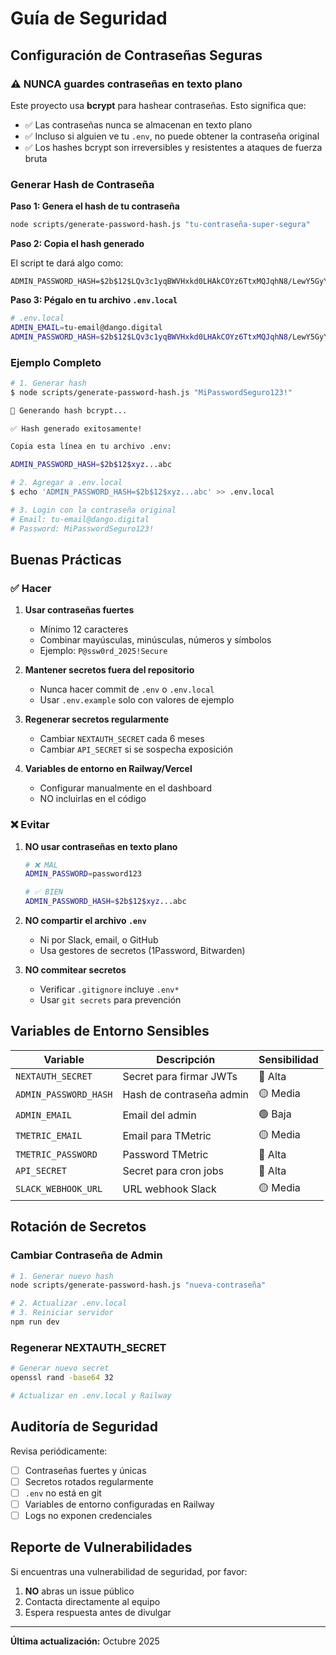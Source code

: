 # Guía de Seguridad

## Configuración de Contraseñas Seguras

### ⚠️ NUNCA guardes contraseñas en texto plano

Este proyecto usa **bcrypt** para hashear contraseñas. Esto significa que:

- ✅ Las contraseñas nunca se almacenan en texto plano
- ✅ Incluso si alguien ve tu `.env`, no puede obtener la contraseña original
- ✅ Los hashes bcrypt son irreversibles y resistentes a ataques de fuerza bruta

### Generar Hash de Contraseña

**Paso 1: Genera el hash de tu contraseña**

```bash
node scripts/generate-password-hash.js "tu-contraseña-super-segura"
```

**Paso 2: Copia el hash generado**

El script te dará algo como:
```
ADMIN_PASSWORD_HASH=$2b$12$LQv3c1yqBWVHxkd0LHAkCOYz6TtxMQJqhN8/LewY5GyYa3V
```

**Paso 3: Pégalo en tu archivo `.env.local`**

```bash
# .env.local
ADMIN_EMAIL=tu-email@dango.digital
ADMIN_PASSWORD_HASH=$2b$12$LQv3c1yqBWVHxkd0LHAkCOYz6TtxMQJqhN8/LewY5GyYa3V
```

### Ejemplo Completo

```bash
# 1. Generar hash
$ node scripts/generate-password-hash.js "MiPasswordSeguro123!"

🔐 Generando hash bcrypt...

✅ Hash generado exitosamente!

Copia esta línea en tu archivo .env:

ADMIN_PASSWORD_HASH=$2b$12$xyz...abc

# 2. Agregar a .env.local
$ echo 'ADMIN_PASSWORD_HASH=$2b$12$xyz...abc' >> .env.local

# 3. Login con la contraseña original
# Email: tu-email@dango.digital
# Password: MiPasswordSeguro123!
```

## Buenas Prácticas

### ✅ Hacer

1. **Usar contraseñas fuertes**
   - Mínimo 12 caracteres
   - Combinar mayúsculas, minúsculas, números y símbolos
   - Ejemplo: `P@ssw0rd_2025!Secure`

2. **Mantener secretos fuera del repositorio**
   - Nunca hacer commit de `.env` o `.env.local`
   - Usar `.env.example` solo con valores de ejemplo

3. **Regenerar secretos regularmente**
   - Cambiar `NEXTAUTH_SECRET` cada 6 meses
   - Cambiar `API_SECRET` si se sospecha exposición

4. **Variables de entorno en Railway/Vercel**
   - Configurar manualmente en el dashboard
   - NO incluirlas en el código

### ❌ Evitar

1. **NO usar contraseñas en texto plano**
   ```bash
   # ❌ MAL
   ADMIN_PASSWORD=password123

   # ✅ BIEN
   ADMIN_PASSWORD_HASH=$2b$12$xyz...abc
   ```

2. **NO compartir el archivo `.env`**
   - Ni por Slack, email, o GitHub
   - Usa gestores de secretos (1Password, Bitwarden)

3. **NO commitear secretos**
   - Verificar `.gitignore` incluye `.env*`
   - Usar `git secrets` para prevención

## Variables de Entorno Sensibles

| Variable | Descripción | Sensibilidad |
|----------|-------------|--------------|
| `NEXTAUTH_SECRET` | Secret para firmar JWTs | 🔴 Alta |
| `ADMIN_PASSWORD_HASH` | Hash de contraseña admin | 🟡 Media |
| `ADMIN_EMAIL` | Email del admin | 🟢 Baja |
| `TMETRIC_EMAIL` | Email para TMetric | 🟡 Media |
| `TMETRIC_PASSWORD` | Password TMetric | 🔴 Alta |
| `API_SECRET` | Secret para cron jobs | 🔴 Alta |
| `SLACK_WEBHOOK_URL` | URL webhook Slack | 🟡 Media |

## Rotación de Secretos

### Cambiar Contraseña de Admin

```bash
# 1. Generar nuevo hash
node scripts/generate-password-hash.js "nueva-contraseña"

# 2. Actualizar .env.local
# 3. Reiniciar servidor
npm run dev
```

### Regenerar NEXTAUTH_SECRET

```bash
# Generar nuevo secret
openssl rand -base64 32

# Actualizar en .env.local y Railway
```

## Auditoría de Seguridad

Revisa periódicamente:

- [ ] Contraseñas fuertes y únicas
- [ ] Secretos rotados regularmente
- [ ] `.env` no está en git
- [ ] Variables de entorno configuradas en Railway
- [ ] Logs no exponen credenciales

## Reporte de Vulnerabilidades

Si encuentras una vulnerabilidad de seguridad, por favor:

1. **NO** abras un issue público
2. Contacta directamente al equipo
3. Espera respuesta antes de divulgar

---

**Última actualización:** Octubre 2025
